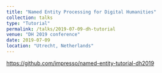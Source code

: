 ```yaml
---
title: "Named Entity Processing for Digital Humanities"
collection: talks
type: "Tutorial"
permalink: /talks/2019-07-09-dh-tutorial
venue: "DH 2019 conference"
date: 2019-07-09
location: "Utrecht, Netherlands"
---
```


https://github.com/impresso/named-entity-tutorial-dh2019
